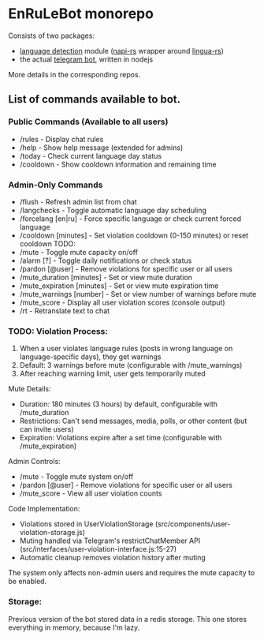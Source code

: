 # EnRuLeBot monorepo

Consists of two packages:
- [language detection](./packages/language-detection/README.md) module ([napi-rs](https://napi.rs/) wrapper around 
  [lingua-rs](https://github.com/pemistahl/lingua-rs))
- the actual [telegram bot](./packages//tg-bot/README.md), written in nodejs

More details in the corresponding repos.

## List of commands available to bot.

###  Public Commands (Available to all users)

  - /rules - Display chat rules
  - /help - Show help message (extended for admins)
  - /today - Check current language day status
  - /cooldown - Show cooldown information and remaining time

### Admin-Only Commands

  - /flush - Refresh admin list from chat
  - /langchecks - Toggle automatic language day scheduling
  - /forcelang [en|ru] - Force specific language or check current forced language
  - /cooldown [minutes] - Set violation cooldown (0-150 minutes) or reset cooldown
  TODO:
  - /mute - Toggle mute capacity on/off
  - /alarm [?] - Toggle daily notifications or check status
  - /pardon [@user] - Remove violations for specific user or all users
  - /mute_duration [minutes] - Set or view mute duration
  - /mute_expiration [minutes] - Set or view mute expiration time
  - /mute_warnings [number] - Set or view number of warnings before mute
  - /mute_score - Display all user violation scores (console output)
  - /rt <text> - Retranslate text to chat

### TODO: Violation Process:
  1. When a user violates language rules (posts in wrong language on language-specific days), they get warnings
  2. Default: 3 warnings before mute (configurable with /mute_warnings)
  3. After reaching warning limit, user gets temporarily muted

  Mute Details:
  - Duration: 180 minutes (3 hours) by default, configurable with /mute_duration
  - Restrictions: Can't send messages, media, polls, or other content (but can invite users)
  - Expiration: Violations expire after a set time (configurable with /mute_expiration)

  Admin Controls:
  - /mute - Toggle mute system on/off
  - /pardon [@user] - Remove violations for specific user or all users
  - /mute_score - View all user violation counts

  Code Implementation:
  - Violations stored in UserViolationStorage (src/components/user-violation-storage.js)
  - Muting handled via Telegram's restrictChatMember API (src/interfaces/user-violation-interface.js:15-27)
  - Automatic cleanup removes violation history after muting

  The system only affects non-admin users and requires the mute capacity to be enabled.

### Storage:

Previous version of the bot stored data in a redis storage. This one stores everything in memory, because I'm lazy.

<!-- 
Storage Types in This Bot

  1. Redis Database

  Primary storage for user violations (src/components/user-violation-storage.js:3)
  - Purpose: Track user language violations and warnings
  - Data stored:
    - User violation counts (violationcounter:user:{userId})
    - Username-to-userId mappings (violationcounter:username:{username})
  - Features:
    - Automatic expiration (default: 5 minutes, configurable)
    - Key-based storage with prefixes
    - Async operations with promisified Redis client

  2. In-Memory Storage

  Admin list (src/components/admin-validator.js:14)
  - Purpose: Cache admin user IDs for permission checking
  - Data stored: Set of admin user IDs
  - Sources:
    - Environment variable ADMINS (static admins)
    - Telegram chat administrators (dynamic, refreshed via /flush)

  Language checker state (src/components/language-checker.js:32-36)
  - Purpose: Runtime configuration and state
  - Data stored:
    - Language detection options (threshold, cooldown, etc.)
    - Forced language setting
    - Cooldown timestamps
    - Day-of-week language rules

  3. Environment Variables

  Configuration storage
  - Bot settings (TOKEN, CHAT_ID, ADMINS, TIMEZONE, URL, etc.)
  - No persistent file storage - all data is either in Redis or memory

-->
